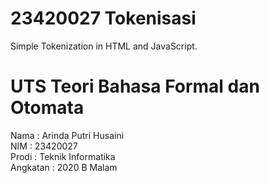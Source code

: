 # 23420027 Tokenisasi
Simple Tokenization in HTML and JavaScript.

# UTS Teori Bahasa Formal dan Otomata

Nama      : Arinda Putri Husaini </br>
NIM       : 23420027 </br>
Prodi     : Teknik Informatika</br>
Angkatan  : 2020 B Malam</br>
